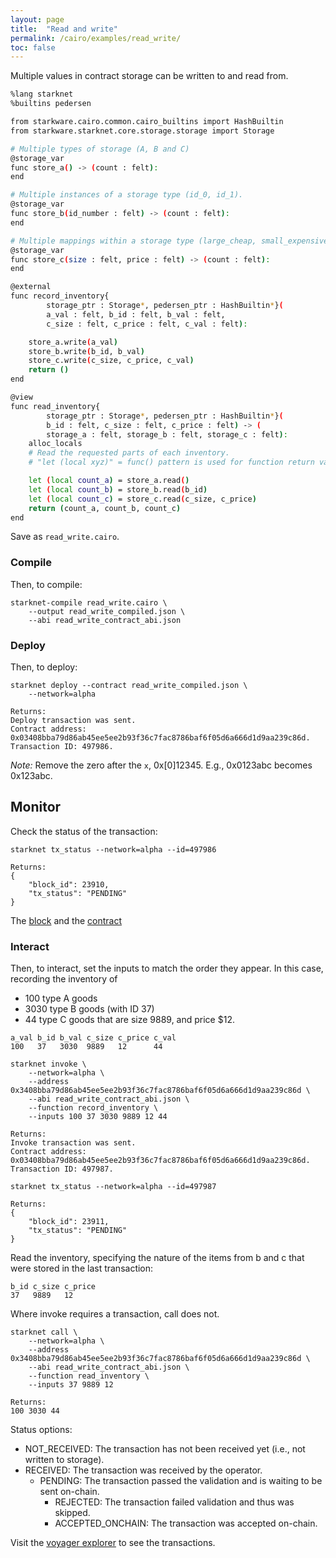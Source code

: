 ```yaml
---
layout: page
title:  "Read and write"
permalink: /cairo/examples/read_write/
toc: false
---
```


Multiple values in contract storage can be written to and read from.

```sh
%lang starknet
%builtins pedersen

from starkware.cairo.common.cairo_builtins import HashBuiltin
from starkware.starknet.core.storage.storage import Storage

# Multiple types of storage (A, B and C)
@storage_var
func store_a() -> (count : felt):
end

# Multiple instances of a storage type (id_0, id_1).
@storage_var
func store_b(id_number : felt) -> (count : felt):
end

# Multiple mappings within a storage type (large_cheap, small_expensive).
@storage_var
func store_c(size : felt, price : felt) -> (count : felt):
end

@external
func record_inventory{
        storage_ptr : Storage*, pedersen_ptr : HashBuiltin*}(
        a_val : felt, b_id : felt, b_val : felt,
        c_size : felt, c_price : felt, c_val : felt):

    store_a.write(a_val)
    store_b.write(b_id, b_val)
    store_c.write(c_size, c_price, c_val)
    return ()
end

@view
func read_inventory{
        storage_ptr : Storage*, pedersen_ptr : HashBuiltin*}(
        b_id : felt, c_size : felt, c_price : felt) -> (
        storage_a : felt, storage_b : felt, storage_c : felt):
    alloc_locals
    # Read the requested parts of each inventory.
    # "let (local xyz)" = func() pattern is used for function return values.

    let (local count_a) = store_a.read()
    let (local count_b) = store_b.read(b_id)
    let (local count_c) = store_c.read(c_size, c_price)
    return (count_a, count_b, count_c)
end

```
Save as `read_write.cairo`.

### Compile

Then, to compile:
```
starknet-compile read_write.cairo \
    --output read_write_compiled.json \
    --abi read_write_contract_abi.json
```
### Deploy

Then, to deploy:
```
starknet deploy --contract read_write_compiled.json \
    --network=alpha

Returns:
Deploy transaction was sent.
Contract address: 0x03408bba79d86ab45ee5ee2b93f36c7fac8786baf6f05d6a666d1d9aa239c86d.
Transaction ID: 497986.
```

*Note:* Remove the zero after the `x`, 0x[0]12345. E.g., 0x0123abc becomes 0x123abc.

## Monitor

Check the status of the transaction:

```
starknet tx_status --network=alpha --id=497986

Returns:
{
    "block_id": 23910,
    "tx_status": "PENDING"
}
```
The [block](https://voyager.online/block/23910) and the
[contract](https://voyager.online/contract/0x3408bba79d86ab45ee5ee2b93f36c7fac8786baf6f05d6a666d1d9aa239c86d#state)

### Interact

Then, to interact, set the inputs to match the order they appear. In this case,
recording the inventory of

- 100 type A goods
- 3030 type B goods (with ID 37)
- 44 type C goods that are size 9889, and price $12.

```
a_val b_id b_val c_size c_price c_val
100   37   3030  9889   12      44
```

```
starknet invoke \
    --network=alpha \
    --address 0x3408bba79d86ab45ee5ee2b93f36c7fac8786baf6f05d6a666d1d9aa239c86d \
    --abi read_write_contract_abi.json \
    --function record_inventory \
    --inputs 100 37 3030 9889 12 44

Returns:
Invoke transaction was sent.
Contract address: 0x03408bba79d86ab45ee5ee2b93f36c7fac8786baf6f05d6a666d1d9aa239c86d.
Transaction ID: 497987.
```

```
starknet tx_status --network=alpha --id=497987

Returns:
{
    "block_id": 23911,
    "tx_status": "PENDING"
}
```
Read the inventory, specifying the nature of the items from b and c that
were stored in the last transaction:
```
b_id c_size c_price
37   9889   12
```
Where invoke requires a transaction, call does not.
```
starknet call \
    --network=alpha \
    --address 0x3408bba79d86ab45ee5ee2b93f36c7fac8786baf6f05d6a666d1d9aa239c86d \
    --abi read_write_contract_abi.json \
    --function read_inventory \
    --inputs 37 9889 12

Returns:
100 3030 44
```

Status options:

- NOT_RECEIVED: The transaction has not been received yet (i.e., not written to storage).
- RECEIVED: The transaction was received by the operator.
    - PENDING: The transaction passed the validation and is waiting to be sent on-chain.
        - REJECTED: The transaction failed validation and thus was skipped.
        - ACCEPTED_ONCHAIN: The transaction was accepted on-chain.


Visit the [voyager explorer](https://voyager.online/) to see the transactions.
